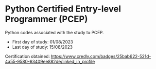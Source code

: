 # Python Certified Entry-level Programmer (PCEP)

Python codes associated with the study to PCEP.

+ First day of study: 01/08/2023
+ Last day of study: 15/08/2023

Certification obtained: https://www.credly.com/badges/25bab622-521d-4a55-9580-93409ee882de/linked_in_profile
